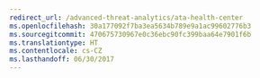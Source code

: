 ```yaml
---
redirect_url: /advanced-threat-analytics/ata-health-center
ms.openlocfilehash: 30a177092f7ba3ea5634b789e9a1ac99602776b3
ms.sourcegitcommit: 470675730967e0c36ebc90fc399baa64e7901f6b
ms.translationtype: HT
ms.contentlocale: cs-CZ
ms.lasthandoff: 06/30/2017
---
```

